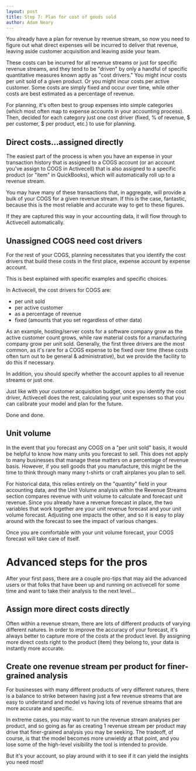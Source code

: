 ```yaml
---
layout: post
title: Step 7: Plan for cost of goods sold
author: Adam Neary
---
```


You already have a plan for revenue by revenue stream, so now you need to figure out what direct expenses will be incurred to deliver that revenue, leaving aside customer acquisition and leaving aside your team.

These costs can be incurred for all revenue streams or just for specific revenue streams, and they tend to be "driven" by only a handful of specific quantitative measures known aptly as "cost drivers." You might incur costs per unit sold of a given product. Or you might incur costs per active customer. Some costs are simply fixed and occur over time, while other costs are best estimated as a percentage of revenue.

For planning, it's often best to group expenses into simple categories (which most often map to expense accounts in your accounting process). Then, decided for each category just one cost driver (fixed, % of revenue, $ per customer, $ per product, etc.) to use for planning.

## Direct costs...assigned directly

The easiest part of the process is when you have an expense in your transaction history that is assigned to a COGS account (or an account you've assign to COGS in Activecell) that is also assigned to a specific product (or "item" in QuickBooks), which will automatically roll up to a revenue stream.

You may have many of these transactions that, in aggregate, will provide a bulk of your COGS for a given revenue stream. If this is the case, fantastic, because this is the most reliable and accurate way to get to these figures.

If they are captured this way in your accounting data, it will flow through to Activecell automatically.

## Unassigned COGS need cost drivers

For the rest of your COGS, planning necessitates that you identify the cost drivers that build these costs in the first place, expense account by expense account.

This is best explained with specific examples and specific choices. 

In Activecell, the cost drivers for COGS are:

* per unit sold
* per active customer
* as a percentage of revenue
* fixed (amounts that you set regardless of other data)

As an example, hosting/server costs for a software company grow as the active customer count grows, while raw material costs for a manufacturing company grow per unit sold. Generally, the first three drivers are the most common, as it's rare for a COGS expense to be fixed over time (these costs often turn out to be general & administrative), but we provide the facility to do this if necessary.

In addition, you should specify whether the account applies to all revenue streams or just one.

Just like with your customer acquisition budget, once you identify the cost driver, Activecell does the rest, calculating your unit expenses so that you can calibrate your model and plan for the future.

Done and done.

## Unit volume

In the event that you forecast any COGS on a "per unit sold" basis, it would be helpful to know how many units you forecast to sell. This does not apply to many businesses that manage these matters on a percentage of revenue basis. However, if you sell goods that you manufacture, this might be the time to think through many many t-shirts or craft airplanes you plan to sell.

For historical data, this relies entirely on the "quantity" field in your accounting data, and the Unit Volume analysis within the Revenue Streams section compares revenue with unit volume to calculate and forecast unit revenue. Since you already have a revenue forecast in place, the two variables that work together are your unit revenue forecast and your unit volume forecast. Adjusting one impacts the other, and so it is easy to play around with the forecast to see the impact of various changes.

Once you are comfortable with your unit volume forecast, your COGS forecast will take care of itself.

# Advanced steps for the pros

After your first pass, there are a couple pro-tips that may aid the advanced users or that folks that have been up and running on activecell for some time and want to take their analysis to the next level...

## Assign more direct costs directly

Often within a revenue stream, there are lots of different products of varying different natures. In order to improve the accuracy of your forecast, it's always better to capture more of the costs at the product level. By assigning more direct costs right to the product (item) they belong to, your data is instantly more accurate.

## Create one revenue stream per product for finer-grained analysis

For businesses with many different products of very different natures, there is a balance to strike between having just a few revenue streams that are easy to understand and model vs having lots of revenue streams that are more accurate and specific.

In extreme cases, you may want to run the revenue stream analyses per product, and so going as far as creating 1 revenue stream per product may drive that finer-grained analysis you may be seeking. The tradeoff, of course, is that the model becomes more unwieldy at that point, and you lose some of the high-level visibility the tool is intended to provide.

But it's your account, so play around with it to see if it can yield the insights you need most! 